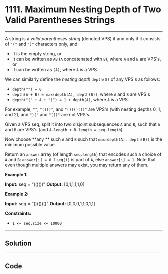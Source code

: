 # 1111. Maximum Nesting Depth of Two Valid Parentheses Strings

---

A string is a _valid parentheses string_  (denoted VPS) if and only if it consists of `"("` and `")"` characters only, and:

  * It is the empty string, or
  * It can be written as `AB` (`A` concatenated with `B`), where `A` and `B` are VPS's, or
  * It can be written as `(A)`, where `A` is a VPS.



We can similarly define the _nesting depth_ `depth(S)` of any VPS `S` as follows:

  * `depth("") = 0`
  * `depth(A + B) = max(depth(A), depth(B))`, where `A` and `B` are VPS's
  * `depth("(" + A + ")") = 1 + depth(A)`, where `A` is a VPS.



For example,  `""`, `"()()"`, and `"()(()())"` are VPS's (with nesting depths 0, 1, and 2), and `")("` and `"(()"` are not VPS's.

 

Given a VPS seq, split it into two disjoint subsequences `A` and `B`, such that `A` and `B` are VPS's (and `A.length + B.length = seq.length`).

Now choose **any ** such `A` and `B` such that `max(depth(A), depth(B))` is the minimum possible value.

Return an `answer` array (of length `seq.length`) that encodes such a choice of `A` and `B`:  `answer[i] = 0` if `seq[i]` is part of `A`, else `answer[i] = 1`.  Note that even though multiple answers may exist, you may return any of them.

 

**Example 1:**


**Input:** seq = "(()())"
**Output:** [0,1,1,1,1,0]


**Example 2:**


**Input:** seq = "()(())()"
**Output:** [0,0,0,1,1,0,1,1]


 

**Constraints:**

  * `1 <= seq.size <= 10000`

---

## Solution



---

## Code
```python


```